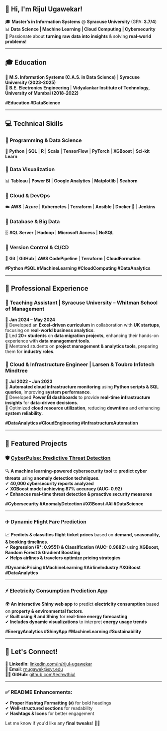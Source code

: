## **👋 Hi, I'm Rijul Ugawekar!**  
🎓 **Master’s in Information Systems** @ **Syracuse University** (GPA: **3.7/4**)  
📊 **Data Science | Machine Learning | Cloud Computing | Cybersecurity**  
📌 Passionate about **turning raw data into insights** & solving **real-world problems**!  

---

## **🎓 Education**  
📍 **M.S. Information Systems (C.A.S. in Data Science)** | **Syracuse University (2023-2025)**  
📍 **B.E. Electronics Engineering** | **Vidyalankar Institute of Technology, University of Mumbai (2018-2022)**  

**#Education #DataScience**  

---

## **💻 Technical Skills**  

### **🔹 Programming & Data Science**  
🐍 **Python** | **SQL** | **R** | **Scala** | **TensorFlow** | **PyTorch** | **XGBoost** | **Sci-kit Learn**  

### **🔹 Data Visualization**  
📊 **Tableau** | **Power BI** | **Google Analytics** | **Matplotlib** | **Seaborn**  

### **🔹 Cloud & DevOps**  
☁️ **AWS** | **Azure** | **Kubernetes** | **Terraform** | **Ansible** | **Docker** 🐳 | **Jenkins**  

### **🔹 Database & Big Data**  
🗄️ **SQL Server** | **Hadoop** | **Microsoft Access** | **NoSQL**  

### **🔹 Version Control & CI/CD**  
🔗 **Git** | **GitHub** | **AWS CodePipeline** | **Terraform** | **CloudFormation**  

**#Python #SQL #MachineLearning #CloudComputing #DataAnalytics**  

---

## **💼 Professional Experience**  

### **🔹 Teaching Assistant | Syracuse University – Whitman School of Management**  
📅 **Jan 2024 – May 2024**  
📌 Developed an **Excel-driven curriculum** in collaboration with **UK startups**, focusing on **real-world business analytics**.  
📌 Led **20+ students** on **data migration projects**, enhancing their hands-on experience with **data management tools**.  
📌 Mentored students on **project management & analytics tools**, preparing them for **industry roles**.  

### **🔹 Cloud & Infrastructure Engineer | Larsen & Toubro Infotech Mindtree**  
📅 **Jul 2022 – Jun 2023**  
📌 **Automated cloud infrastructure monitoring** using **Python scripts & SQL queries**, improving **system performance**.  
📌 Developed **Power BI dashboards** to provide **real-time infrastructure insights** for **data-driven decisions**.  
📌 Optimized **cloud resource utilization**, reducing **downtime** and enhancing **system reliability**.  

**#DataAnalytics #CloudEngineering #InfrastructureAutomation**  

---

## **🚀 Featured Projects**  

### **🛡️ [CyberPulse: Predictive Threat Detection](https://github.com/techwthjul/ML-CyberPulse-ThreatDetection)**  
🔍 **A machine learning-powered cybersecurity tool** to **predict cyber threats** using **anomaly detection techniques**.  
✔ **40,000 cybersecurity reports analyzed**  
✔ **XGBoost model achieving 87% accuracy (AUC: 0.92)**  
✔ **Enhances real-time threat detection & proactive security measures**  

**#Cybersecurity #AnomalyDetection #XGBoost #AI #DataScience**  

---

### **✈️ [Dynamic Flight Fare Prediction](https://github.com/techwthjul/Dynamic_Pricing_ML-Project)**  
📈 **Predicts & classifies flight ticket prices** based on **demand, seasonality, & booking timelines**.  
✔ **Regression (R²: 0.9551) & Classification (AUC: 0.9882)** using **XGBoost, Random Forest & Gradient Boosting**  
✔ **Helps airlines & travelers optimize pricing strategies**  

**#DynamicPricing #MachineLearning #AirlineIndustry #XGBoost #DataAnalytics**  

---

### **⚡ [Electricity Consumption Prediction App](https://github.com/techwthjul/Electricity-Consumption-Prediction-App-Using-Shiny-and-R-Programming-)**  
🌍 **An interactive Shiny web app** to predict **electricity consumption** based on **property & environmental factors**.  
✔ **Built using R and Shiny** for **real-time energy forecasting**  
✔ **Includes dynamic visualizations** to interpret **energy usage trends**  

**#EnergyAnalytics #ShinyApp #MachineLearning #Sustainability**  

---

## **📱 Let's Connect!**  

🔗 **LinkedIn**: [linkedin.com/in/rijul-ugawekar](https://www.linkedin.com/in/rijul-ugawekar/)  
📧 **Email**: [rnugawek@syr.edu](mailto:rnugawek@syr.edu)  
👨‍💻 **GitHub**: [github.com/techwthjul](https://github.com/techwthjul)  

---

### ✅ **README Enhancements:**  
✔ **Proper Hashtag Formatting (`#`)** for bold headings  
✔ **Well-structured sections** for readability  
✔ **Hashtags & Icons** for better engagement  

Let me know if you'd like any **final tweaks**! 🚀🔥  
